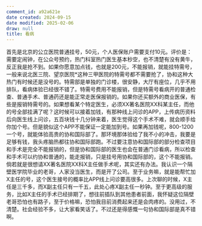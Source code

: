 ```yaml
---
comment_id: a92a621e
date created: 2024-09-15
date modified: 2025-02-06
draw: null
title: 看病
---
```

首先是北京的公立医院普通挂号，50元，个人医保账户需要支付10元。评价是：需要定闹钟，在公众号预约，热门科室热门医生基本秒空，也不清楚有没有黄牛，反正我是抢不到。如果你愿意加点钱，也就是200元，不能报销，就能挂特需号，一般来说北医三院、望京医院*这种三甲医院的特需号都不需要抢了，协和这种大热门有时候还是没号的。特需部是单独的门诊楼，很安静，大厅有座位，几乎不用排队，看病体验已经很不错了。特需号费用不能报销，但是特需号看病开的普通检查、普通手术、普通药还是能正常走医保报销的。如果你还买额外的商业医保，有些是报销特需号的。如果想看某个特定医生，必须XX著名医院XX科某主任，而他的号全部挂满了呢？这时候可以接着加钱，有那种线上问诊的APP，上传病历资料后向医生线上问诊，五百块钱十几分钟来着，医生觉得这个手术不难，就会顺手给你加个号。但是貌似这个APP不能保证一定能加到号。如果再加钱呢，800-1200一个号，就能体验高贵的协和国际部了。那环境那体验给了我不小的冲击，我要是足够有钱，我头疼脑热都往协和国际部跑。不过要注意协和国际部的部分检查项目和手术是完全不能报销的，但是协和国际部的医生也会在普通门诊看病，所以检查和手术可以约协和普通的，能走报销，只是挂号用协和国际部的，这个不能报销。倘若就是很想请XX著名医院XX科X主任做手术呢，其实还有办法。我认识一个隔壁医学院毕业的老哥，人家没当医生，而是开了公司。至于业务嘛，就是能帮忙加X主任的号，这个医生接号的概率比APP线上问诊要高很多。上次聊的时候，X主任是三千多，而X副主任只有一千五，此处心疼X副主任一秒钟。至于更高级的服务，比如X主任的手术已经排期了，想往前插队到其他患者前面，我怀疑这位隔壁老哥恐怕也有路子，至于价格嘛，恐怕我目前消费起来还是会肉疼的。没用过，不清楚。社会经验不多，让大家看笑话了。不过还是得感慨一句协和国际部是真不错啊。
